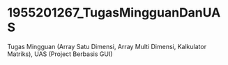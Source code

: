 # 1955201267_TugasMingguanDanUAS
Tugas Mingguan (Array Satu Dimensi, Array Multi Dimensi, Kalkulator Matriks), UAS (Project Berbasis GUI)
